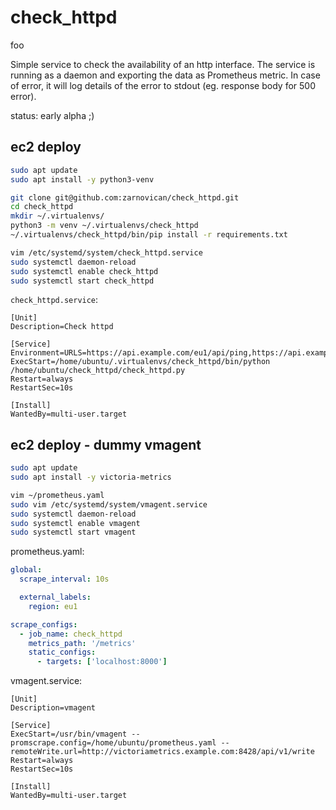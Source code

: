 # check_httpd

foo

Simple service to check the availability of an http interface. The service is running
as a daemon and exporting the data as Prometheus metric. In case of error, it will
log details of the error to stdout (eg. response body for 500 error).

status: early alpha ;)

## ec2 deploy

```bash
sudo apt update
sudo apt install -y python3-venv

git clone git@github.com:zarnovican/check_httpd.git
cd check_httpd
mkdir ~/.virtualenvs/
python3 -m venv ~/.virtualenvs/check_httpd
~/.virtualenvs/check_httpd/bin/pip install -r requirements.txt

vim /etc/systemd/system/check_httpd.service
sudo systemctl daemon-reload
sudo systemctl enable check_httpd
sudo systemctl start check_httpd
```

`check_httpd.service`:
```
[Unit]
Description=Check httpd

[Service]
Environment=URLS=https://api.example.com/eu1/api/ping,https://api.example.com/us1/api/ping
ExecStart=/home/ubuntu/.virtualenvs/check_httpd/bin/python /home/ubuntu/check_httpd/check_httpd.py
Restart=always
RestartSec=10s

[Install]
WantedBy=multi-user.target
```

## ec2 deploy - dummy vmagent

```bash
sudo apt update
sudo apt install -y victoria-metrics

vim ~/prometheus.yaml
sudo vim /etc/systemd/system/vmagent.service
sudo systemctl daemon-reload
sudo systemctl enable vmagent
sudo systemctl start vmagent
```

prometheus.yaml:
```yaml
global:
  scrape_interval: 10s

  external_labels:
    region: eu1

scrape_configs:
  - job_name: check_httpd
    metrics_path: '/metrics'
    static_configs:
      - targets: ['localhost:8000']
```

vmagent.service:
```
[Unit]
Description=vmagent

[Service]
ExecStart=/usr/bin/vmagent --promscrape.config=/home/ubuntu/prometheus.yaml --remoteWrite.url=http://victoriametrics.example.com:8428/api/v1/write
Restart=always
RestartSec=10s

[Install]
WantedBy=multi-user.target
```
